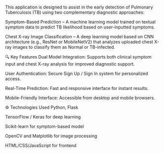 This application is designed to assist in the early detection of Pulmonary Tuberculosis (TB) using two complementary diagnostic approaches:

Symptom-Based Prediction – A machine learning model trained on textual symptom data to predict TB likelihood based on user-inputted symptoms.

Chest X-ray Image Classification – A deep learning model based on CNN architecture (e.g., ResNet or MobileNetV2) that analyzes uploaded chest X-ray images to classify them as Normal or TB-infected.

🔍 Key Features
Dual Model Integration: Supports both clinical symptom input and chest X-ray analysis for improved diagnostic support.

User Authentication: Secure Sign Up / Sign In system for personalized access.

Real-Time Prediction: Fast and responsive interface for instant results.

Mobile-Friendly Interface: Accessible from desktop and mobile browsers.

⚙️ Technologies Used
Python, Flask

TensorFlow / Keras for deep learning

Scikit-learn for symptom-based model

OpenCV and Matplotlib for image processing

HTML/CSS/JavaScript for frontend

